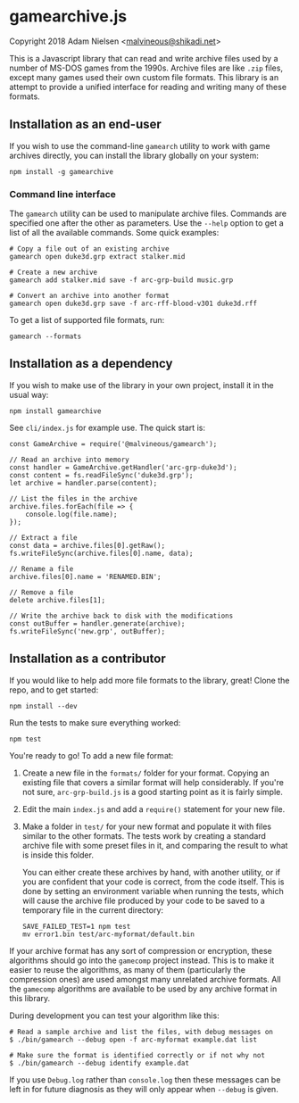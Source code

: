 # gamearchive.js
Copyright 2018 Adam Nielsen <<malvineous@shikadi.net>>  

This is a Javascript library that can read and write archive files
used by a number of MS-DOS games from the 1990s.  Archive files are
like `.zip` files, except many games used their own custom file
formats.  This library is an attempt to provide a unified interface
for reading and writing many of these formats.

## Installation as an end-user

If you wish to use the command-line `gamearch` utility to work with
game archives directly, you can install the library globally on your
system:

    npm install -g gamearchive

### Command line interface

The `gamearch` utility can be used to manipulate archive files.
Commands are specified one after the other as parameters.  Use the
`--help` option to get a list of all the available commands.  Some
quick examples:

    # Copy a file out of an existing archive
    gamearch open duke3d.grp extract stalker.mid
    
    # Create a new archive
    gamearch add stalker.mid save -f arc-grp-build music.grp
    
    # Convert an archive into another format
    gamearch open duke3d.grp save -f arc-rff-blood-v301 duke3d.rff

To get a list of supported file formats, run:

    gamearch --formats

## Installation as a dependency

If you wish to make use of the library in your own project, install it
in the usual way:

    npm install gamearchive

See `cli/index.js` for example use.  The quick start is:

    const GameArchive = require('@malvineous/gamearch');
    
    // Read an archive into memory
    const handler = GameArchive.getHandler('arc-grp-duke3d');
    const content = fs.readFileSync('duke3d.grp');
    let archive = handler.parse(content);
    
    // List the files in the archive
    archive.files.forEach(file => {
        console.log(file.name);
    });
    
    // Extract a file
    const data = archive.files[0].getRaw();
    fs.writeFileSync(archive.files[0].name, data);

    // Rename a file
    archive.files[0].name = 'RENAMED.BIN';
    
    // Remove a file
    delete archive.files[1];
    
    // Write the archive back to disk with the modifications
    const outBuffer = handler.generate(archive);
    fs.writeFileSync('new.grp', outBuffer);

## Installation as a contributor

If you would like to help add more file formats to the library, great!
Clone the repo, and to get started:

    npm install --dev

Run the tests to make sure everything worked:

    npm test

You're ready to go!  To add a new file format:

 1. Create a new file in the `formats/` folder for your format.
    Copying an existing file that covers a similar format will help
    considerably.  If you're not sure, `arc-grp-build.js` is a good
    starting point as it is fairly simple.
    
 2. Edit the main `index.js` and add a `require()` statement for your new file.
    
 3. Make a folder in `test/` for your new format and populate it with
    files similar to the other formats.  The tests work by creating
    a standard archive file with some preset files in it, and
    comparing the result to what is inside this folder.
    
    You can either create these archives by hand, with another utility, or if
    you are confident that your code is correct, from the code itself.  This is
    done by setting an environment variable when running the tests, which will
    cause the archive file produced by your code to be saved to a temporary
    file in the current directory:
    
        SAVE_FAILED_TEST=1 npm test
        mv error1.bin test/arc-myformat/default.bin

If your archive format has any sort of compression or encryption,
these algorithms should go into the `gamecomp` project instead.  This
is to make it easier to reuse the algorithms, as many of them
(particularly the compression ones) are used amongst many unrelated
archive formats.  All the `gamecomp` algorithms are available to be
used by any archive format in this library.

During development you can test your algorithm like this:

    # Read a sample archive and list the files, with debug messages on
    $ ./bin/gamearch --debug open -f arc-myformat example.dat list

    # Make sure the format is identified correctly or if not why not
    $ ./bin/gamearch --debug identify example.dat

If you use `Debug.log` rather than `console.log` then these messages can be left
in for future diagnosis as they will only appear when `--debug` is given.
